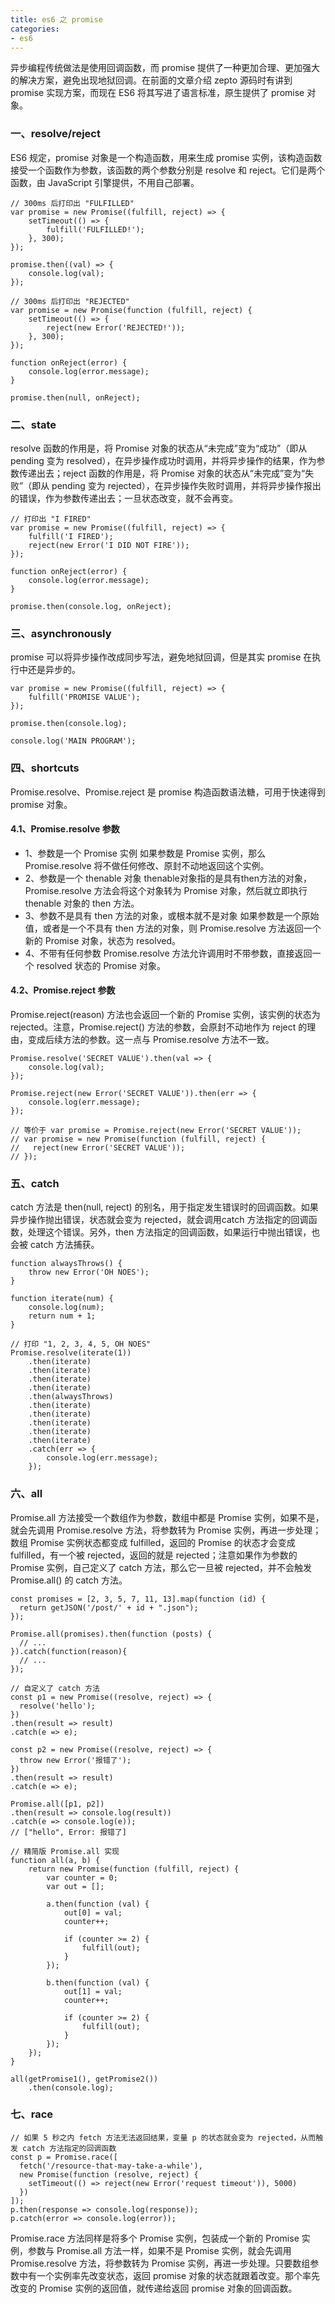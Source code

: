 ```yaml
---
title: es6 之 promise
categories:
- es6
---
```

异步编程传统做法是使用回调函数，而 promise 提供了一种更加合理、更加强大的解决方案，避免出现地狱回调。在前面的文章介绍 zepto 源码时有讲到 promise 实现方案，而现在 ES6 将其写进了语言标准，原生提供了 promise 对象。
<!--more-->
### 一、resolve/reject
ES6 规定，promise 对象是一个构造函数，用来生成 promise 实例，该构造函数接受一个函数作为参数，该函数的两个参数分别是 resolve 和 reject。它们是两个函数，由 JavaScript 引擎提供，不用自己部署。
```
// 300ms 后打印出 "FULFILLED"
var promise = new Promise((fulfill, reject) => {
    setTimeout(() => {
        fulfill('FULFILLED!');
    }, 300);
});

promise.then((val) => {
    console.log(val);
});
   
// 300ms 后打印出 "REJECTED"
var promise = new Promise(function (fulfill, reject) {
    setTimeout(() => {
        reject(new Error('REJECTED!'));
    }, 300);
});

function onReject(error) {
    console.log(error.message);
}

promise.then(null, onReject);
```
### 二、state
resolve 函数的作用是，将 Promise 对象的状态从“未完成”变为“成功”（即从 pending 变为 resolved），在异步操作成功时调用，并将异步操作的结果，作为参数传递出去；reject 函数的作用是，将 Promise 对象的状态从“未完成”变为“失败”（即从 pending 变为 rejected），在异步操作失败时调用，并将异步操作报出的错误，作为参数传递出去；一旦状态改变，就不会再变。
```
// 打印出 "I FIRED"
var promise = new Promise((fulfill, reject) => {
    fulfill('I FIRED');
    reject(new Error('I DID NOT FIRE'));
});

function onReject(error) {
    console.log(error.message);
}

promise.then(console.log, onReject);
```
### 三、asynchronously
promise 可以将异步操作改成同步写法，避免地狱回调，但是其实 promise 在执行中还是异步的。
```
var promise = new Promise((fulfill, reject) => {
    fulfill('PROMISE VALUE');
});

promise.then(console.log);

console.log('MAIN PROGRAM');
```
### 四、shortcuts
Promise.resolve、Promise.reject 是 promise 构造函数语法糖，可用于快速得到 promise 对象。
#### 4.1、Promise.resolve 参数
- 1、参数是一个 Promise 实例
如果参数是 Promise 实例，那么 Promise.resolve 将不做任何修改、原封不动地返回这个实例。
- 2、参数是一个 thenable 对象
thenable对象指的是具有then方法的对象，Promise.resolve 方法会将这个对象转为 Promise 对象，然后就立即执行 thenable 对象的 then 方法。
- 3、参数不是具有 then 方法的对象，或根本就不是对象
如果参数是一个原始值，或者是一个不具有 then 方法的对象，则 Promise.resolve 方法返回一个新的 Promise 对象，状态为 resolved。
- 4、不带有任何参数
Promise.resolve 方法允许调用时不带参数，直接返回一个 resolved 状态的 Promise 对象。

#### 4.2、Promise.reject 参数
Promise.reject(reason) 方法也会返回一个新的 Promise 实例，该实例的状态为 rejected。注意，Promise.reject() 方法的参数，会原封不动地作为 reject 的理由，变成后续方法的参数。这一点与 Promise.resolve 方法不一致。
```
Promise.resolve('SECRET VALUE').then(val => {
    console.log(val);
});
   
Promise.reject(new Error('SECRET VALUE')).then(err => {
    console.log(err.message);
});

// 等价于 var promise = Promise.reject(new Error('SECRET VALUE'));
// var promise = new Promise(function (fulfill, reject) {
//   reject(new Error('SECRET VALUE'));
// });
```
### 五、catch
catch 方法是 then(null, reject) 的别名，用于指定发生错误时的回调函数。如果异步操作抛出错误，状态就会变为 rejected，就会调用catch 方法指定的回调函数，处理这个错误。另外，then 方法指定的回调函数，如果运行中抛出错误，也会被 catch 方法捕获。
```
function alwaysThrows() {
    throw new Error('OH NOES');
}

function iterate(num) {
    console.log(num);
    return num + 1;
}

// 打印 "1, 2, 3, 4, 5, OH NOES"
Promise.resolve(iterate(1))
    .then(iterate)
    .then(iterate)
    .then(iterate)
    .then(iterate)
    .then(alwaysThrows)
    .then(iterate)
    .then(iterate)
    .then(iterate)
    .then(iterate)
    .then(iterate)
    .catch(err => {
        console.log(err.message);
    });
```
### 六、all
Promise.all 方法接受一个数组作为参数，数组中都是 Promise 实例，如果不是，就会先调用 Promise.resolve 方法，将参数转为 Promise 实例，再进一步处理；数组 Promise 实例状态都变成 fulfilled，返回的 Promise 的状态才会变成 fulfilled，有一个被 rejected，返回的就是 rejected；注意如果作为参数的 Promise 实例，自己定义了 catch 方法，那么它一旦被 rejected，并不会触发 Promise.all() 的 catch 方法。
```
const promises = [2, 3, 5, 7, 11, 13].map(function (id) {
  return getJSON('/post/' + id + ".json");
});

Promise.all(promises).then(function (posts) {
  // ...
}).catch(function(reason){
  // ...
});
   
// 自定义了 catch 方法
const p1 = new Promise((resolve, reject) => {
  resolve('hello');
})
.then(result => result)
.catch(e => e);

const p2 = new Promise((resolve, reject) => {
  throw new Error('报错了');
})
.then(result => result)
.catch(e => e);

Promise.all([p1, p2])
.then(result => console.log(result))
.catch(e => console.log(e));
// ["hello", Error: 报错了]
   
// 精简版 Promise.all 实现
function all(a, b) {
    return new Promise(function (fulfill, reject) {
        var counter = 0;
        var out = [];

        a.then(function (val) {
            out[0] = val;
            counter++;

            if (counter >= 2) {
                fulfill(out);
            }
        });

        b.then(function (val) {
            out[1] = val;
            counter++;

            if (counter >= 2) {
                fulfill(out);
            }
        });
    });
}

all(getPromise1(), getPromise2())
    .then(console.log);
```
### 七、race
```
// 如果 5 秒之内 fetch 方法无法返回结果，变量 p 的状态就会变为 rejected，从而触发 catch 方法指定的回调函数
const p = Promise.race([
  fetch('/resource-that-may-take-a-while'),
  new Promise(function (resolve, reject) {
    setTimeout(() => reject(new Error('request timeout')), 5000)
  })
]);
p.then(response => console.log(response));
p.catch(error => console.log(error));
```
Promise.race 方法同样是将多个 Promise 实例，包装成一个新的 Promise 实例，参数与 Promise.all 方法一样，如果不是 Promise 实例，就会先调用 Promise.resolve 方法，将参数转为 Promise 实例，再进一步处理。只要数组参数中有一个实例率先改变状态，返回 promise 对象的状态就跟着改变。那个率先改变的 Promise 实例的返回值，就传递给返回 promise 对象的回调函数。